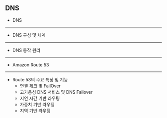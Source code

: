 ## DNS

* DNS
---
* DNS 구성 및 체계
---
* DNS 동작 원리
---
* Amazon Route 53
---
* Route 53의 주요 특징 및 기능
    * 연결 체크 및 FailOver
    * 고가용성 DNS 서비스 및 DNS Failover
    * 지연 시간 기반 라우팅
    * 가중치 기반 라우팅
    * 지역 기반 라우팅
